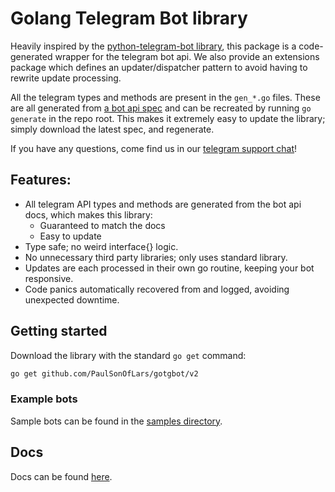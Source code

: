 # Golang Telegram Bot library

Heavily inspired by the [python-telegram-bot library](github.com/python-telegram-bot/python-telegram-bot),
this package is a code-generated wrapper for the telegram bot api. We also provide an extensions package which 
defines an updater/dispatcher pattern to avoid having to rewrite update processing.

All the telegram types and methods are present in the `gen_*.go` files. These are all generated from 
[a bot api spec](https://github.com/PaulSonOfLars/telegram-bot-api-spec) and can be recreated by running `go generate` 
in the repo root. This makes it extremely easy to update the library; simply download the latest spec, and regenerate.

If you have any questions, come find us in our [telegram support chat](https://t.me/GotgbotChat)!

## Features:
- All telegram API types and methods are generated from the bot api docs, which makes this library:
    - Guaranteed to match the docs
    - Easy to update
- Type safe; no weird interface{} logic.
- No unnecessary third party libraries; only uses standard library.
- Updates are each processed in their own go routine, keeping your bot responsive.
- Code panics automatically recovered from and logged, avoiding unexpected downtime.


## Getting started

Download the library with the standard `go get` command:

```bash
go get github.com/PaulSonOfLars/gotgbot/v2
```

### Example bots

Sample bots can be found in the [samples directory](samples).

## Docs

Docs can be found [here](https://pkg.go.dev/github.com/PaulSonOfLars/gotgbot/v2).

